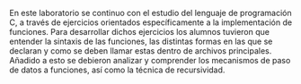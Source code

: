 En este laboratorio se continuo con el estudio del lenguaje de programación C, a través de ejercicios orientados específicamente a la implementación de funciones. Para desarrollar dichos ejercicios los alumnos tuvieron que entender la sintaxis de las funciones, las distintas formas en las que se declaran y como se deben llamar estas dentro de archivos principales. Añadido a esto se debieron analizar y comprender los mecanismos de paso de datos a funciones, así como la técnica de recursividad. 
